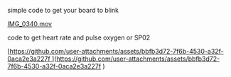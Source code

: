 simple code to get your board to blink

[IMG_0340.mov](https://github.com/user-attachments/assets/e0e87098-e684-4d2a-b19b-89a7041ba5ad
)

code to get heart rate and pulse oxygen or SP02

[[https://github.com/user-attachments/assets/bbfb3d72-7f6b-4530-a32f-0aca2e3a227f
](https://github.com/user-attachments/assets/bbfb3d72-7f6b-4530-a32f-0aca2e3a227f
)](https://github.com/user-attachments/assets/bbfb3d72-7f6b-4530-a32f-0aca2e3a227f
)
